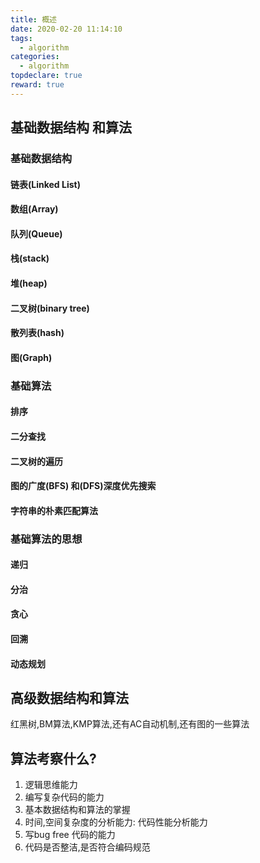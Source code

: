 ```yaml
---
title: 概述
date: 2020-02-20 11:14:10
tags:
  - algorithm
categories:
  - algorithm
topdeclare: true
reward: true
---
```

## 基础数据结构 和算法

### 基础数据结构

#### 链表(Linked List)

#### 数组(Array)

#### 队列(Queue)

#### 栈(stack)

#### 堆(heap)

#### 二叉树(binary tree)

#### 散列表(hash)

#### 图(Graph)

### 基础算法
#### 排序

#### 二分查找

#### 二叉树的遍历

#### 图的广度(BFS) 和(DFS)深度优先搜索

#### 字符串的朴素匹配算法

### 基础算法的思想

#### 递归

#### 分治

#### 贪心

#### 回溯

#### 动态规划


## 高级数据结构和算法

红黑树,BM算法,KMP算法,还有AC自动机制,还有图的一些算法

## 算法考察什么?
1. 逻辑思维能力
2. 编写复杂代码的能力
3. 基本数据结构和算法的掌握
4. 时间,空间复杂度的分析能力: 代码性能分析能力
5. 写bug free 代码的能力
6. 代码是否整洁,是否符合编码规范
